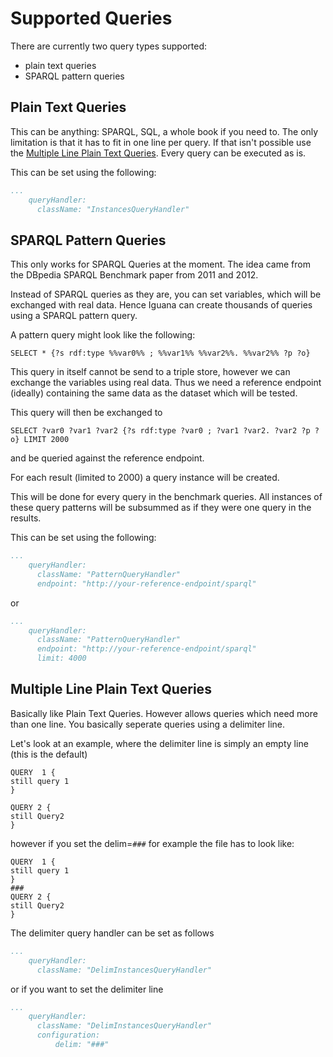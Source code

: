 # Supported Queries

There are currently two query types supported:

* plain text queries
* SPARQL pattern queries

## Plain Text Queries

This can be anything: SPARQL, SQL, a whole book if you need to. 
The only limitation is that it has to fit in one line per query. If that isn't possible use the [Multiple Line Plain Text Queries](#multiple-line-plain-text-queries).
Every query can be executed as is. 

This can be set using the following: 

```yaml
...
    queryHandler:
      className: "InstancesQueryHandler"
```

## SPARQL Pattern Queries

This only works for SPARQL Queries at the moment. 
The idea came from the DBpedia SPARQL Benchmark paper from 2011 and 2012. 

Instead of SPARQL queries as they are, you can set variables, which will be exchanged with real data. 
Hence Iguana can create thousands of queries using a SPARQL pattern query. 

A pattern query might look like the following:
```sparql
SELECT * {?s rdf:type %%var0%% ; %%var1%% %%var2%%. %%var2%% ?p ?o}
```

This query in itself cannot be send to a triple store, however we can exchange the variables using real data. 
Thus we need a reference endpoint (ideally) containing the same data as the dataset which will be tested. 

This query will then be exchanged to 
```sparql
SELECT ?var0 ?var1 ?var2 {?s rdf:type ?var0 ; ?var1 ?var2. ?var2 ?p ?o} LIMIT 2000 
```

and be queried against the reference endpoint.

For each result (limited to 2000) a query instance will be created.

This will be done for every query in the benchmark queries. 
All instances of these query patterns will be subsummed as if they were one query in the results. 

This can be set using the following:

```yaml
...
    queryHandler:
      className: "PatternQueryHandler"
      endpoint: "http://your-reference-endpoint/sparql"
```

or

```yaml
...
    queryHandler:
      className: "PatternQueryHandler"
      endpoint: "http://your-reference-endpoint/sparql"
      limit: 4000 
```

## Multiple Line Plain Text Queries

Basically like Plain Text Queries. However allows queries which need more than one line. 
You basically seperate queries using a delimiter line.

Let's look at an example, where the delimiter line is simply an empty line (this is the default)

```
QUERY  1 {
still query 1
}

QUERY 2 {
still Query2
}
```

however if you set the delim=`###` for example the file has to look like: 

```
QUERY  1 {
still query 1
}
###
QUERY 2 {
still Query2
}
```

The delimiter query handler can be set as follows


```yaml
...
    queryHandler:
      className: "DelimInstancesQueryHandler"
```

or if you want to set the delimiter line

```yaml
...
    queryHandler:
      className: "DelimInstancesQueryHandler"
      configuration:
	      delim: "###"
```


